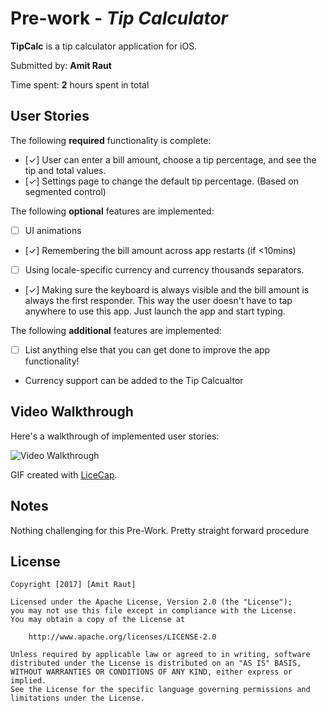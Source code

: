 # Pre-work - *Tip Calculator*

**TipCalc** is a tip calculator application for iOS.

Submitted by: **Amit Raut**

Time spent: **2** hours spent in total

## User Stories

The following **required** functionality is complete:

* [✓] User can enter a bill amount, choose a tip percentage, and see the tip and total values.
* [✓] Settings page to change the default tip percentage. (Based on segmented control)

The following **optional** features are implemented:
* [ ] UI animations
* [✓] Remembering the bill amount across app restarts (if <10mins)
* [ ] Using locale-specific currency and currency thousands separators.
* [✓] Making sure the keyboard is always visible and the bill amount is always the first responder. This way the user doesn't have to tap anywhere to use this app. Just launch the app and start typing.

The following **additional** features are implemented:

- [ ] List anything else that you can get done to improve the app functionality!
* Currency support can be added to the Tip Calcualtor

## Video Walkthrough 

Here's a walkthrough of implemented user stories:

<img src='http://i.imgur.com/XAs4hIZ.gif' title='TipCalc- My First iOS Application' width='' alt='Video Walkthrough' />

GIF created with [LiceCap](http://www.cockos.com/licecap/).

## Notes
Nothing challenging for this Pre-Work. Pretty straight forward procedure

## License

    Copyright [2017] [Amit Raut]

    Licensed under the Apache License, Version 2.0 (the "License");
    you may not use this file except in compliance with the License.
    You may obtain a copy of the License at

        http://www.apache.org/licenses/LICENSE-2.0

    Unless required by applicable law or agreed to in writing, software
    distributed under the License is distributed on an "AS IS" BASIS,
    WITHOUT WARRANTIES OR CONDITIONS OF ANY KIND, either express or implied.
    See the License for the specific language governing permissions and
    limitations under the License.
